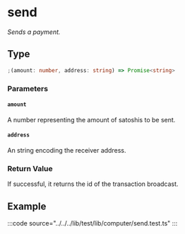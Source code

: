 # send

_Sends a payment._

## Type

```ts
;(amount: number, address: string) => Promise<string>
```

### Parameters

#### `amount`

A number representing the amount of satoshis to be sent.

#### `address`

An string encoding the receiver address.

### Return Value

If successful, it returns the id of the transaction broadcast.

## Example

:::code source="../../../lib/test/lib/computer/send.test.ts" :::
